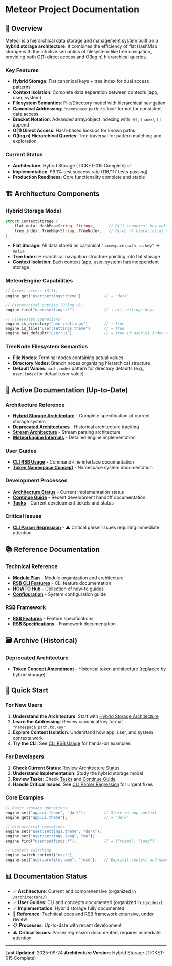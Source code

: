 # Meteor Project Documentation

## 🌟 Overview

Meteor is a hierarchical data storage and management system built on a **hybrid storage architecture**. It combines the efficiency of flat HashMap storage with the intuitive semantics of filesystem-like tree navigation, providing both O(1) direct access and O(log n) hierarchical queries.

### Key Features
- **Hybrid Storage**: Flat canonical keys + tree index for dual access patterns
- **Context Isolation**: Complete data separation between contexts (app, user, system)
- **Filesystem Semantics**: File/Directory model with hierarchical navigation
- **Canonical Addressing**: `"namespace:path.to.key"` format for consistent data access
- **Bracket Notation**: Advanced array/object indexing with `[0]`, `[name]`, `[]` append
- **O(1) Direct Access**: Hash-based lookups for known paths
- **O(log n) Hierarchical Queries**: Tree traversal for pattern matching and exploration

### Current Status
- **Architecture**: Hybrid Storage (TICKET-015 Complete) ✅
- **Implementation**: 99.1% test success rate (116/117 tests passing)
- **Production Readiness**: Core functionality complete and stable

## 🏗️ Architecture Components

### Hybrid Storage Model
```rust
struct ContextStorage {
    flat_data: HashMap<String, String>,      // O(1) canonical key-value storage
    tree_index: TreeMap<String, TreeNode>,   // O(log n) hierarchical navigation
}
```

- **Flat Storage**: All data stored as canonical `"namespace:path.to.key"` → `value`
- **Tree Index**: Hierarchical navigation structure pointing into flat storage
- **Context Isolation**: Each context (app, user, system) has independent storage

### MeteorEngine Capabilities
```rust
// Direct access (O(1))
engine.get("user:settings:theme")          // → "dark"

// Hierarchical queries (O(log n))
engine.find("user:settings:*")             // → all settings keys

// Filesystem operations
engine.is_directory("user:settings")       // → true
engine.is_file("user:settings:theme")      // → true
engine.has_default("user:ui")              // → true if user:ui.index exists
```

### TreeNode Filesystem Semantics
- **File Nodes**: Terminal nodes containing actual values
- **Directory Nodes**: Branch nodes organizing hierarchical structure
- **Default Values**: `path.index` pattern for directory defaults (e.g., `user.index` for default user value)

## 🎯 Active Documentation (Up-to-Date)

### Architecture Reference
- **[Hybrid Storage Architecture](ref/architecture/HYBRID_STORAGE_ARCHITECTURE.md)** - Complete specification of current storage system
- **[Deprecated Architectures](ref/architecture/DEPRECATED_ARCHITECTURES.md)** - Historical architecture tracking
- **[Stream Architecture](ref/architecture/STREAM_ARCHITECTURE.md)** - Stream parsing architecture
- **[MeteorEngine Internals](ref/architecture/METEORENGINE_INTERNALS.md)** - Detailed engine implementation

### User Guides
- **[CLI RSB Usage](ref/guides/CLI_RSB_USAGE.md)** - Command-line interface documentation
- **[Token Namespace Concept](ref/guides/TOKEN_NAMESPACE_CONCEPT.md)** - Namespace system documentation

### Development Processes
- **[Architecture Status](procs/ARCHITECTURE_STATUS.md)** - Current implementation status
- **[Continue Guide](procs/CONTINUE.md)** - Recent development handoff documentation
- **[Tasks](procs/TASKS.txt)** - Current development tickets and status

### Critical Issues
- **[CLI Parser Regression](ref/reference/REGRESSION_CLI_PARSER.md)** - ⚠️ Critical parser issues requiring immediate attention

## 📚 Reference Documentation

### Technical Reference
- **[Module Plan](ref/reference/MODULE_PLAN.md)** - Module organization and architecture
- **[RSB CLI Features](ref/reference/RSB_CLI_FEATURES.md)** - CLI feature documentation
- **[HOWTO Hub](ref/reference/HOWTO_HUB.md)** - Collection of how-to guides
- **[Configuration](CONFIGURATION.md)** - System configuration guide

### RSB Framework
- **[RSB Features](ref/features/)** - Feature specifications
- **[RSB Specifications](ref/rsb/)** - Framework documentation

## 🗃️ Archive (Historical)

### Deprecated Architecture
- **[Token Concept Amendment](archive/TOKEN_CONCEPT_AMENDMENT.md)** - Historical token architecture (replaced by hybrid storage)

## 🚀 Quick Start

### For New Users
1. **Understand the Architecture**: Start with [Hybrid Storage Architecture](ref/architecture/HYBRID_STORAGE_ARCHITECTURE.md)
2. **Learn the Addressing**: Review canonical key format `"namespace:path.to.key"`
3. **Explore Context Isolation**: Understand how app, user, and system contexts work
4. **Try the CLI**: See [CLI RSB Usage](ref/guides/CLI_RSB_USAGE.md) for hands-on examples

### For Developers
1. **Check Current Status**: Review [Architecture Status](procs/ARCHITECTURE_STATUS.md)
2. **Understand Implementation**: Study the hybrid storage model
3. **Review Tasks**: Check [Tasks](procs/TASKS.txt) and [Continue Guide](procs/CONTINUE.md)
4. **Handle Critical Issues**: See [CLI Parser Regression](ref/reference/REGRESSION_CLI_PARSER.md) for urgent fixes

### Core Examples
```rust
// Basic storage operations
engine.set("app:ui.theme", "dark");        // Store in app context
engine.get("app:ui.theme");                // → "dark"

// Hierarchical operations
engine.set("user:settings.theme", "dark");
engine.set("user:settings.lang", "en");
engine.find("user:settings.*");            // → ["theme", "lang"]

// Context switching
engine.switch_context("user");
engine.set("user:profile:name", "jose");   // Explicit context and namespace
```

## 📊 Documentation Status

- ✅ **Architecture**: Current and comprehensive (organized in `/architecture/`)
- ✅ **User Guides**: CLI and concepts documented (organized in `/guides/`)
- ✅ **Implementation**: Hybrid storage fully documented
- 🔄 **Reference**: Technical docs and RSB framework extensive, under review
- 📋 **Processes**: Up-to-date with recent development
- ⚠️ **Critical Issues**: Parser regression documented, requires immediate attention

---

**Last Updated**: 2025-09-24
**Architecture Version**: Hybrid Storage (TICKET-015 Complete)

